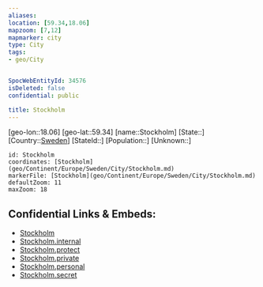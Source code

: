 ```yaml
---
aliases: 
location: [59.34,18.06]
mapzoom: [7,12] 
mapmarker: city 
type: City
tags:
- geo/City


SpocWebEntityId: 34576
isDeleted: false
confidential: public

title: Stockholm
---
```

[geo-lon::18.06]
[geo-lat::59.34]
[name::Stockholm]
[State::]
[Country::[Sweden](geo/Continent/Europe/Sweden.md)]
[StateId::]
[Population::]
[Unknown::]


```leaflet
id: Stockholm
coordinates: [Stockholm](geo/Continent/Europe/Sweden/City/Stockholm.md)
markerFile: [Stockholm](geo/Continent/Europe/Sweden/City/Stockholm.md)
defaultZoom: 11 
maxZoom: 18
```


## Confidential Links & Embeds: 
- [Stockholm](../../../../../../_public/geo/Continent/Europe/Sweden/City/Stockholm.md) 
- [Stockholm.internal](../../../../../../_internal/geo/Continent/Europe/Sweden/City/Stockholm.internal.md) 
- [Stockholm.protect](../../../../../../_protect/geo/Continent/Europe/Sweden/City/Stockholm.protect.md) 
- [Stockholm.private](../../../../../../_private/geo/Continent/Europe/Sweden/City/Stockholm.private.md) 
- [Stockholm.personal](../../../../../../_personal/geo/Continent/Europe/Sweden/City/Stockholm.personal.md) 
- [Stockholm.secret](../../../../../../_secret/geo/Continent/Europe/Sweden/City/Stockholm.secret.md) 
